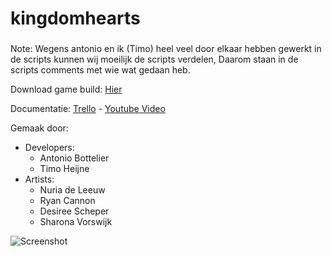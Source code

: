 # kingdomhearts
###

Note: Wegens antonio en ik (Timo) heel veel door elkaar hebben gewerkt in de scripts kunnen wij moeilijk de scripts verdelen, Daarom staan in de scripts comments met wie wat gedaan heb.

Download game build: [Hier](https://github.com/stepperman/kingdomhearts/releases/tag/1.0.0)

Documentatie: [Trello](https://trello.com/b/NpdnQWDf/kingdom-hearts) - [Youtube Video](https://www.youtube.com/watch?v=pFAT-e9I1iU&feature=youtu.be)

Gemaak door:
- Developers:
  - Antonio Bottelier
  - Timo Heijne
- Artists:
  - Nuria de Leeuw
  - Ryan Cannon
  - Desiree Scheper
  - Sharona Vorswijk
  
 ![Screenshot](https://i.imgur.com/eVpw8v6.jpg)
  
